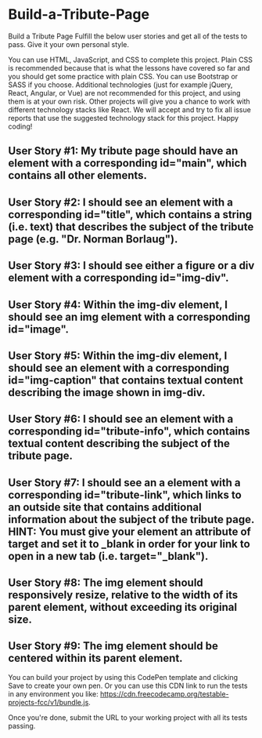 # Build-a-Tribute-Page
Build a Tribute Page
Fulfill the below user stories and get all of the tests to pass. Give it your own personal style.

You can use HTML, JavaScript, and CSS to complete this project. Plain CSS is recommended because that is what the lessons have covered so far and you should get some practice with plain CSS. You can use Bootstrap or SASS if you choose. Additional technologies (just for example jQuery, React, Angular, or Vue) are not recommended for this project, and using them is at your own risk. Other projects will give you a chance to work with different technology stacks like React. We will accept and try to fix all issue reports that use the suggested technology stack for this project. Happy coding!

## User Story #1: My tribute page should have an element with a corresponding id="main", which contains all other elements.

## User Story #2: I should see an element with a corresponding id="title", which contains a string (i.e. text) that describes the subject of the tribute page (e.g. "Dr. Norman Borlaug").

## User Story #3: I should see either a figure or a div element with a corresponding id="img-div".

## User Story #4: Within the img-div element, I should see an img element with a corresponding id="image".

## User Story #5: Within the img-div element, I should see an element with a corresponding id="img-caption" that contains textual content describing the image shown in img-div.

## User Story #6: I should see an element with a corresponding id="tribute-info", which contains textual content describing the subject of the tribute page.

## User Story #7: I should see an a element with a corresponding id="tribute-link", which links to an outside site that contains additional information about the subject of the tribute page. HINT: You must give your element an attribute of target and set it to _blank in order for your link to open in a new tab (i.e. target="_blank").

## User Story #8: The img element should responsively resize, relative to the width of its parent element, without exceeding its original size.

## User Story #9: The img element should be centered within its parent element.

You can build your project by using this CodePen template and clicking Save to create your own pen. Or you can use this CDN link to run the tests in any environment you like: https://cdn.freecodecamp.org/testable-projects-fcc/v1/bundle.js.

Once you're done, submit the URL to your working project with all its tests passing.

